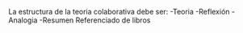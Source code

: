 La estructura de la teoria colaborativa debe ser:
-Teoria
-Reflexión
-Analogia
-Resumen
Referenciado de libros
